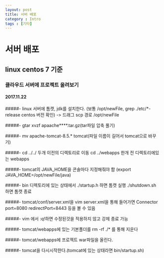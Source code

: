 ```yaml
---
layout: post
title: 서버 배포
category : Intro
tags : [기타]
---
```



# 서버 배포 
## linux centos  7 기준 
### 클라우드 서버에 프로젝트 올려보기
#### 2017.11.22
#####- linux 서버에 톰캣, jdk를 설치한다. (보통 /opt/newFile, grep ./etc/*-release centos 버전 확인)  -> 드래그 scp 경로 /opt/newFile

#####- gtar xvzf apaache****.tar.gz(tar파일 압축 풀기)

#####- mv apache-tomcat-8.5.*  tomcat(파일 이름이 길어서 tomcat으로 바꾸기)

#####- cd ../../ 두개 이전의 디렉토리로 이동 cd ../webapps 한개 전 디렉토리에있는 webapps

#####- tomcat의 JAVA_HOME을 콘솔마다 지정해줘야 함 (export JAVA_HOME=/opt/newFile/java)

#####- bin 디렉토리에 있는 상태에서 ./startup.h 하면 톰캣 실행 ./shutdown.sh 하면 톰캣 종료

#####- tomcat/conf/server.xml을 vim server.xml을 통해 들어가면 Connector port=8080 redirectPort=8443 등을 볼 수 있음

#####- vim 에서 :q!하면  수정된것을 적용하지 않고 강제 종료 가능

#####- tomcat/webapps에 있는 기본폴더를 rm -rf ./* 를 통해 지운다

#####- tomcat/webapps에 프로젝트 war파일을 올린다.

#####- tomcat을 다시시작한다.(tomcat에 있는 상태라면 bin/startup.sh)